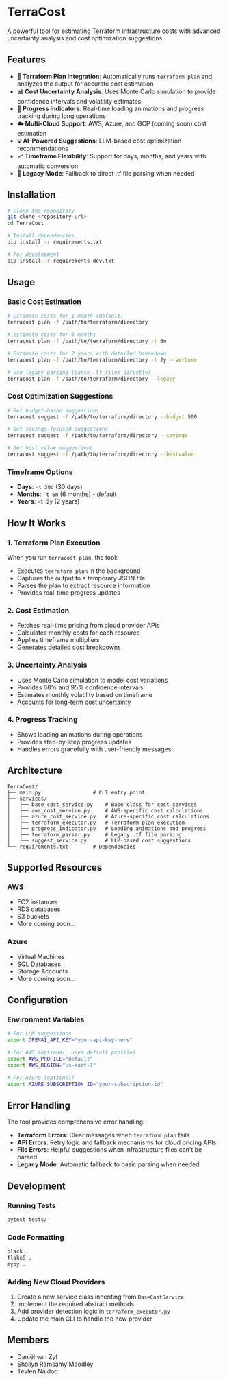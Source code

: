 # TerraCost

A powerful tool for estimating Terraform infrastructure costs with advanced uncertainty analysis and cost optimization suggestions.

## Features

- **🚀 Terraform Plan Integration**: Automatically runs `terraform plan` and analyzes the output for accurate cost estimation
- **📊 Cost Uncertainty Analysis**: Uses Monte Carlo simulation to provide confidence intervals and volatility estimates
- **🔄 Progress Indicators**: Real-time loading animations and progress tracking during long operations
- **☁️ Multi-Cloud Support**: AWS, Azure, and GCP (coming soon) cost estimation
- **💡 AI-Powered Suggestions**: LLM-based cost optimization recommendations
- **📈 Timeframe Flexibility**: Support for days, months, and years with automatic conversion
- **🔧 Legacy Mode**: Fallback to direct .tf file parsing when needed

## Installation

```bash
# Clone the repository
git clone <repository-url>
cd TerraCost

# Install dependencies
pip install -r requirements.txt

# For development
pip install -r requirements-dev.txt
```

## Usage

### Basic Cost Estimation

```bash
# Estimate costs for 1 month (default)
terracost plan -f /path/to/terraform/directory

# Estimate costs for 6 months
terracost plan -f /path/to/terraform/directory -t 6m

# Estimate costs for 2 years with detailed breakdown
terracost plan -f /path/to/terraform/directory -t 2y --verbose

# Use legacy parsing (parse .tf files directly)
terracost plan -f /path/to/terraform/directory --legacy
```

### Cost Optimization Suggestions

```bash
# Get budget-based suggestions
terracost suggest -f /path/to/terraform/directory --budget 500

# Get savings-focused suggestions
terracost suggest -f /path/to/terraform/directory --savings

# Get best value suggestions
terracost suggest -f /path/to/terraform/directory --bestvalue
```

### Timeframe Options

- **Days**: `-t 30d` (30 days)
- **Months**: `-t 6m` (6 months) - default
- **Years**: `-t 2y` (2 years)

## How It Works

### 1. Terraform Plan Execution
When you run `terracost plan`, the tool:
- Executes `terraform plan` in the background
- Captures the output to a temporary JSON file
- Parses the plan to extract resource information
- Provides real-time progress updates

### 2. Cost Estimation
- Fetches real-time pricing from cloud provider APIs
- Calculates monthly costs for each resource
- Applies timeframe multipliers
- Generates detailed cost breakdowns

### 3. Uncertainty Analysis
- Uses Monte Carlo simulation to model cost variations
- Provides 68% and 95% confidence intervals
- Estimates monthly volatility based on timeframe
- Accounts for long-term cost uncertainty

### 4. Progress Tracking
- Shows loading animations during operations
- Provides step-by-step progress updates
- Handles errors gracefully with user-friendly messages

## Architecture

```
TerraCost/
├── main.py                 # CLI entry point
├── services/
│   ├── base_cost_service.py    # Base class for cost services
│   ├── aws_cost_service.py     # AWS-specific cost calculations
│   ├── azure_cost_service.py   # Azure-specific cost calculations
│   ├── terraform_executor.py   # Terraform plan execution
│   ├── progress_indicator.py   # Loading animations and progress
│   ├── terraform_parser.py     # Legacy .tf file parsing
│   └── suggest_service.py      # LLM-based cost suggestions
└── requirements.txt        # Dependencies
```

## Supported Resources

### AWS
- EC2 instances
- RDS databases
- S3 buckets
- More coming soon...

### Azure
- Virtual Machines
- SQL Databases
- Storage Accounts
- More coming soon...

## Configuration

### Environment Variables
```bash
# For LLM suggestions
export OPENAI_API_KEY="your-api-key-here"

# For AWS (optional, uses default profile)
export AWS_PROFILE="default"
export AWS_REGION="us-east-1"

# For Azure (optional)
export AZURE_SUBSCRIPTION_ID="your-subscription-id"
```

## Error Handling

The tool provides comprehensive error handling:
- **Terraform Errors**: Clear messages when `terraform plan` fails
- **API Errors**: Retry logic and fallback mechanisms for cloud pricing APIs
- **File Errors**: Helpful suggestions when infrastructure files can't be parsed
- **Legacy Mode**: Automatic fallback to basic parsing when needed

## Development

### Running Tests
```bash
pytest tests/
```

### Code Formatting
```bash
black .
flake8 .
mypy .
```

### Adding New Cloud Providers
1. Create a new service class inheriting from `BaseCostService`
2. Implement the required abstract methods
3. Add provider detection logic in `terraform_executor.py`
4. Update the main CLI to handle the new provider

## Members

- Daniël van Zyl
- Shailyn Ramsamy Moodley  
- Tevlen Naidoo